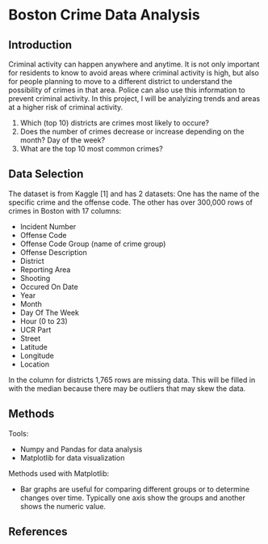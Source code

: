 # Boston Crime Data Analysis

## Introduction
Criminal activity can happen anywhere and anytime. It is not only important for residents to know to avoid areas where criminal activity is high, but also for people planning to move to a different district to understand the possibility of crimes in that area. Police can also use this information to prevent criminal activity. In this project, I will be analyizing trends and areas at a higher risk of criminal activity.
  1. Which (top 10) districts are crimes most likely to occure?
  2. Does the number of crimes decrease or increase depending on the month? Day of the week?
  3. What are the top 10 most common crimes?

## Data Selection
The dataset is from Kaggle [1] and has 2 datasets: 
One has the name of the specific crime and the offense code.
The other has over 300,000 rows of crimes in Boston with 17 columns:
- Incident Number
- Offense Code
- Offense Code Group (name of crime group)
- Offense Description
- District
- Reporting Area
- Shooting
- Occured On Date
- Year
- Month
- Day Of The Week
- Hour (0 to 23)
- UCR Part
- Street
- Latitude
- Longitude
- Location

In the column for districts 1,765 rows are missing data. This will be filled in with the median because there may be outliers that may skew the data.


## Methods
Tools: 
- Numpy and Pandas for data analysis
- Matplotlib for data visualization
 
Methods used with Matplotlib:
- Bar graphs are useful for comparing different groups or to determine changes over time. Typically one axis show the groups and another shows the numeric value.


## References

